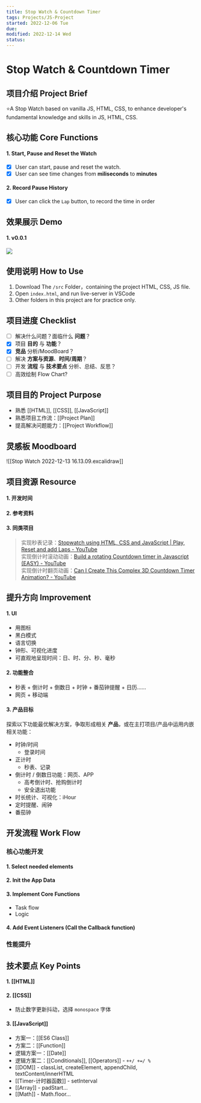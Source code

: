 ```yaml
---
title: Stop Watch & Countdown Timer
tags: Projects/JS-Project  
started: 2022-12-06 Tue
due: 
modified: 2022-12-14 Wed
status: 
---
```

# Stop Watch & Countdown Timer
## 项目介绍 Project Brief
⭐A Stop Watch based on vanilla JS, HTML, CSS, to enhance developer's fundamental knowledge and skills in JS, HTML, CSS.
## 核心功能 Core Functions
#### 1. Start, Pause and Reset the Watch
- [x] User can start, pause and reset the watch.
- [x] User can see time changes from **miliseconds** to **minutes**
#### 2. Record Pause History
- [x] User can click the `Lap` button, to record the time in order
## 效果展示 Demo
#### 1. v0.0.1
![](https://cdn.nlark.com/yuque/0/2022/gif/29677165/1671015466596-c8c189fd-1b12-41a1-9d3d-057c103629b7.gif)
## 使用说明 How to Use
1. Download The `/src` Folder，containing the project HTML, CSS, JS file.
2. Open `index.html`, and run live-server in VSCode
3. Other folders in this project are for practice only. 
## 项目进度 Checklist
- [ ] 解决什么问题？面临什么 **问题**？
- [x] 项目 **目的** 与 **功能**？
- [x] **竞品** 分析/MoodBoard？
- [ ] 解决 **方案与资源**、**时间/周期**？
- [ ] 开发 **流程** 与 **技术要点** 分析、总结、反思？
- [ ] 高效绘制 Flow Chart?
## 项目目的 Project Purpose
- 熟悉 [[HTML]], [[CSS]], [[JavaScript]] 
- 熟悉项目工作流：[[Project Plan]]
- 提高解决问题能力：[[Project Workflow]]
## 灵感板 Moodboard
![[Stop Watch 2022-12-13 16.13.09.excalidraw]]
## 项目资源 Resource
#### 1. 开发时间
#### 2. 参考资料
#### 3. 同类项目
>实现秒表记录：[Stopwatch using HTML, CSS and JavaScript | Play, Reset and add Laps - YouTube](https://www.youtube.com/watch?v=2TLjO0MlBLg)  
>实现倒计时滚动动画：[Build a rotating Countdown timer in Javascript (EASY) - YouTube](https://www.youtube.com/watch?v=VqToCBmqq6w&list=PLWzGaZzzTKsewuFLazXSDDZa9wbEkBoay)  
>实现倒计时翻页动画：[Can I Create This Complex 3D Countdown Timer Animation? - YouTube](https://www.youtube.com/watch?v=p_6IuhmBsfc)
## 提升方向 Improvement
#### 1. UI
- 用图标
- 黑白模式
- 语言切换
- 钟形、可视化进度
- 可直观地呈现时间：日、时、分、秒、毫秒
#### 2. 功能整合
- 秒表 + 倒计时 + 倒数日 + 时钟 + 番茄钟提醒 + 日历……
- 网页 + 移动端
#### 3. 产品目标
探索以下功能最优解决方案，争取形成相关 **产品**，或在主打项目/产品中运用内嵌相关功能：
- 时钟/时间
	- 登录时间
- 正计时
	- 秒表、记录
- 倒计时 / 倒数日功能：网页、APP
	- 高考倒计时、抢购倒计时
	- 安全退出功能
- 时长统计、可视化：iHour
- 定时提醒、闹钟
- 番茄钟
## 开发流程 Work Flow
### 核心功能开发
#### 1. Select needed elements
#### 2. Init the App Data
#### 3. Implement Core Functions
- Task flow 
- Logic
#### 4. Add Event Listeners (Call the Callback function)
### 性能提升
## 技术要点 Key Points
#### 1. [[HTML]]
#### 2. [[CSS]]
- 防止数字更新抖动，选择 `monospace` 字体
#### 3. [[JavaScript]]
- 方案一：[[ES6 Class]]
- 方案二：[[Function]]
- 逻辑方案一：[[Date]]
- 逻辑方案二：[[Conditionals]], [[Operators]] - `++/ +=/ %`
- [[DOM]] - classList, createElement, appendChild, textContent/innerHTML
- [[Timer-计时器函数]] - setInterval
- [[Array]] - padStart...
- [[Math]] - Math.floor... 
